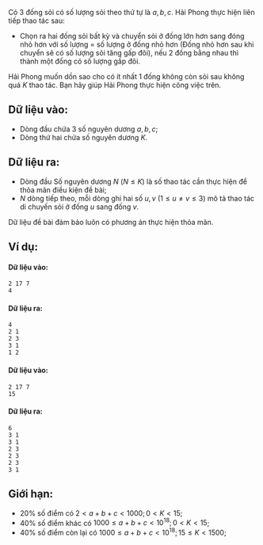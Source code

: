 Có $3$ đống sỏi có số lượng sỏi theo thứ tự là $a,b,c$. Hải Phong thực hiện liên tiếp thao tác sau:
- Chọn ra hai đống sỏi bất kỳ và chuyển sỏi ở đống lớn hơn sang đóng nhỏ hơn với số lượng = số lượng ở đống nhỏ hơn (Đống nhỏ hơn sau khi chuyển sẽ có số lượng sỏi tăng gấp đôi), nếu $2$ đống bằng nhau thì thành một đống có số lượng gấp đôi.

Hải Phong muốn dồn sao cho có ít nhất $1$ đống không còn sỏi sau không quá $K$ thao tác. Bạn hãy giúp Hải Phong thực hiện công việc trên.

## Dữ liệu vào:
- Dòng đầu chứa $3$ số nguyên dương $a,b,c$;
- Dòng thứ hai chứa số nguyên dương $K$.

## Dữ liệu ra:
- Dòng đầu Số nguyên dương $N\ (N≤K)$ là số thao tác cần thực hiện để thỏa mãn điều kiện đề bài;
- $N$ dòng tiếp theo, mỗi dòng ghi hai số $u,v\ (1≤u≠v≤3)$ mô tả thao tác di chuyến sỏi ở đống $u$ sang đống $v$.

Dữ liệu đề bài đảm bảo luôn có phương án thực hiện thỏa mãn.

## Ví dụ:
#### Dữ liệu vào:
```
2 17 7
4
```

#### Dữ liệu ra:
```
4
2 1
2 3
3 1
1 2
```

#### Dữ liệu vào:
```
2 17 7
15
```

#### Dữ liệu ra:
```
6
3 1
3 1
2 3
2 3
2 3
3 1
```

## Giới hạn:
- $20\%$ số điểm có $2< a+b+c< 1000; 0< K < 15$;
- $40\%$ số điểm khác có $1000≤a+b+c<10^{18}; 0< K<15$;
- $40\%$ số điểm còn lại có $1000≤a+b+c<10^{18}; 15≤K<1500$;